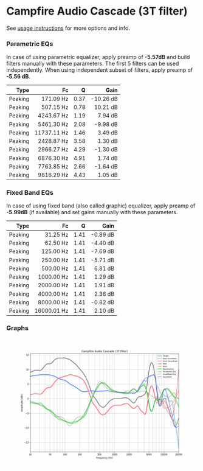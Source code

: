 # Campfire Audio Cascade (3T filter)
See [usage instructions](https://github.com/jaakkopasanen/AutoEq#usage) for more options and info.

### Parametric EQs
In case of using parametric equalizer, apply preamp of **-5.57dB** and build filters manually
with these parameters. The first 5 filters can be used independently.
When using independent subset of filters, apply preamp of **-5.56 dB**.

| Type    | Fc          |    Q | Gain      |
|--------:|------------:|-----:|----------:|
| Peaking | 171.09 Hz   | 0.37 | -10.26 dB |
| Peaking | 507.15 Hz   | 0.78 | 10.21 dB  |
| Peaking | 4243.67 Hz  | 1.19 | 7.94 dB   |
| Peaking | 5461.30 Hz  | 2.08 | -9.98 dB  |
| Peaking | 11737.11 Hz | 1.46 | 3.49 dB   |
| Peaking | 2428.87 Hz  | 3.58 | 1.30 dB   |
| Peaking | 2966.27 Hz  | 4.29 | -1.30 dB  |
| Peaking | 6876.30 Hz  | 4.91 | 1.74 dB   |
| Peaking | 7763.85 Hz  | 2.66 | -1.64 dB  |
| Peaking | 9816.29 Hz  | 4.43 | 1.05 dB   |

### Fixed Band EQs
In case of using fixed band (also called graphic) equalizer, apply preamp of **-5.99dB**
(if available) and set gains manually with these parameters.

| Type    | Fc          |    Q | Gain     |
|--------:|------------:|-----:|---------:|
| Peaking | 31.25 Hz    | 1.41 | -0.89 dB |
| Peaking | 62.50 Hz    | 1.41 | -4.40 dB |
| Peaking | 125.00 Hz   | 1.41 | -7.69 dB |
| Peaking | 250.00 Hz   | 1.41 | -5.71 dB |
| Peaking | 500.00 Hz   | 1.41 | 6.81 dB  |
| Peaking | 1000.00 Hz  | 1.41 | 1.29 dB  |
| Peaking | 2000.00 Hz  | 1.41 | 1.91 dB  |
| Peaking | 4000.00 Hz  | 1.41 | 2.36 dB  |
| Peaking | 8000.00 Hz  | 1.41 | -0.82 dB |
| Peaking | 16000.01 Hz | 1.41 | 2.10 dB  |

### Graphs
![](./Campfire%20Audio%20Cascade%20(3T%20filter).png)